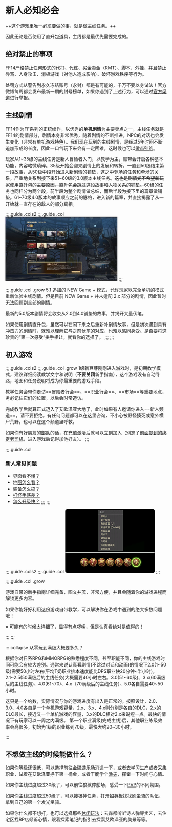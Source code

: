 # 新人必知必会

++这个游戏里唯一必须要做的事，就是做主线任务。++

<IncludePage file="_includes/basic/level.md" />

因此无论是否使用了直升包道具，主线都是最优先需要完成的。

## 绝对禁止的事项

FF14严格禁止任何形式的代打、代练、买金卖金（RMT）、脚本、外挂，并且禁止辱骂、人身攻击、消极游戏（对他人造成影响）、破坏游戏秩序等行为。

处罚方式从警告到永久冻结账号（永封）都是有可能的，千万不要以身试法！官方微博每周都会发布最新一期的封号榜单，如果你遇到了上述行为，可以通过[官方渠道](http://ff.sdo.com/web8/index.html#/newstab/newscont/299956)进行举报。

## 主线剧情

FF14作为FF系列的正统续作，以优秀的**单机剧情**为主要卖点之一，主线任务就是FF14的剧情部分，剧情本身非常优秀，随着剧情的不断推进，NPC的对话也会发生变化（非常有单机游戏特色）。我们现在玩到的主线剧情，是经过5年时间不断追加形成的长度，因此一口气玩下来会有一定困难，这时候也可以[做点别的](#不想做主线的时候能做什么？)。

玩家从1~35级的主线任务是新人冒险者入门，以教学为主，顺带会开启各种基本功能，内容略微琐碎。35级开始会迎来剧情上的发展和转折，一直到50级结束第一段故事，从50级中段开始进入新剧情的铺垫，这之中登场的任务和牵涉的关系，严重地关系到接下来51~60级的3.0版本主线任务。~~这也是剧情党不希望新玩家使用直升包的主要原因，直升包会跳过这段故事和人物关系的铺垫。~~60级的任务也同样分为两个段，前半段为整个剧情做总结，而后半段为接下里的篇章做铺垫。61~70级4.0版本的故事顺应之前的脉络，进入新的篇章，并直接揭露了从一开始就一直存在的敌人的部分真相。

;;;.guide .cols2
;;;.guide .col
<img src="./core.assets/w9OfL6p.png" alt="New Game+ 界面" style="width: 350px;"/>
;;;

;;;.guide .col .grow
5.1 追加的 NEW Game + 模式，允许玩家以完全单机的模式重新体验主线剧情。但是目前 NEW Game + 并未适配 2.x 部分的剧情，因此暂时无法回顾到全部的剧情。

最新的5.0版本剧情将会收束从2.0到4.0铺垫的故事，并揭开大量伏笔。

如果使用剧情直升包，虽然可以在闲下来之后重新补剧情故事，但是初次遇到具有冲击力的剧情时，就难以理解它与之前伏笔的对应，也难以感同身受。是否要将这珍贵的“第一次感受”拱手相让，就看你的选择了。
;;;
;;;

## 初入游戏

;;;.guide .cols2
;;;.guide .col .grow
1级新豆芽刚刚进入游戏时，是初期教学模式，建议详细阅读教学文字和说明（**不要关闭**新手指南），这个游戏没有自动寻路，地图和任务说明将成为你最重要的游戏手段。

教学任务会带你走访==冒险者行会==、==职业行会==、==市场==等重要地点，务必记住它们的位置，以后会时常造访。

完成教学后就算正式迈入了艾欧泽亚大地了，此时如果有人邀请你进入==新人频道==，请不要拒绝。有任何问题都可以在这里咨询，不小心被野怪揍死或意外横尸荒野，也可以在这个频道里呼救。

如果你有好朋友的[部队]()的话，在充值激活后就可以立刻加入（别忘了[前面提到的绑定老司机](/before/pay.html#萌新招待领多重福利)，进入游戏后记得加他好友）。
;;;

;;;.guide .col 
### 新人常见问题
* [界面看不懂？](/ui/know.html)
* [地图怎么看？](/basic/map.html)
* [装备怎么搞？](/basic/equip.html)
* [打怪手感差？](/basic/battle.html)
* [怎么升级快？](/upgrade/guide.html)
;;;
;;;

;;;.guide .cols2
;;;.guide .col
![](./core.assets/150142.png)<!--图要换-->
;;;

;;;.guide .col .grow

游戏自带的新手指南详细完备，图文并茂，非常方便，并且会随着你的游戏进程而解锁更多内容。

如果你能好好利用这份游戏自带教学，可以解决你在游戏中遇到的绝大多数问题哦！

※ 可能有的时候太详细了，显得有点啰嗦，但是认真看绝对是值得的！

;;;
;;;

::: collapse 从零玩到满级大概要多久？

根据你对日系RPG和MMORPG的熟悉程度不同，甚至职能不同，你的主线游戏时间可能会有较大差别。通常来说认真看剧情(不跳过对话和动画)的情况下2.0(1~50级)需要50小时左右(平均T奶职业排本速度能比DPS职业快20分钟~半小时)，2.1~2.5(50满级后的主线任务)大概需要40小时左右。3.0(51~60级)、3.x(60满级后的主线任务)、4.0(61~70)、4.x（70满级后的主线任务）、5.0各自需要40~50小时。

这只是一个约数，实际情况与你的游戏进度有出入是正常的。按照设计，2.0、3.0、4.0各自是一个单机游戏容量，2.x、3.x、4.x则分别是各自的DLC，2.x的DLC最长，接近又一个单机游戏的容量，3.x的DLC相对2.x来说短一点。最快的情况下有玩家可以一周之内满级。
第一个职业满级(完成主线)后，其他职业练级效率会高很多，初始为1级的职业练到70级，最快大约20~30小时。

:::

## 不想做主线的时候能做什么？

如果你等级还很低，可以选择前往[金碟游乐场]()消遣一下，或者去学习[生产]()或者[采集]()职业，试着在艾欧泽亚挣下第一桶金，或者干脆学个[渔夫]()，挥霍一下时间与心情。

如果你主线进度超过30级了，可以前往狼狱停船场，感受一下[PVP]()的不同氛围。

如果你主线进度超过50级了，可以接极神任务，打开[招募板]()找找刷坐骑的队伍，拿到自己的第一个发光坐骑。

如果你什么都不想打，也可以选择那些[休闲玩法]()：去森都听听诗人弹琴卖艺，去住宅区找RP店倾诉心情，跟着探索笔记的指引去探索艾欧泽亚的美景等等。